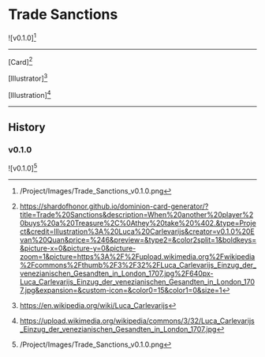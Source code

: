 # Trade Sanctions

![v0.1.0][^v0.1.0]

---

[Card][^Card]

[Illustrator][^Illustrator]

[Illustration][^Illustration]

---

## History

### v0.1.0

![v0.1.0][^v0.1.0]

[^v0.1.0]: /Project/Images/Trade_Sanctions_v0.1.0.png
[^Card]: https://shardofhonor.github.io/dominion-card-generator/?title=Trade%20Sanctions&description=When%20another%20player%20buys%20a%20Treasure%2C%0Athey%20take%20%402.&type=Project&credit=Illustration%3A%20Luca%20Carlevarijs&creator=v0.1.0%20Evan%20Quan&price=%246&preview=&type2=&color2split=1&boldkeys=&picture-x=0&picture-y=0&picture-zoom=1&picture=https%3A%2F%2Fupload.wikimedia.org%2Fwikipedia%2Fcommons%2Fthumb%2F3%2F32%2FLuca_Carlevarijs_Einzug_der_venezianischen_Gesandten_in_London_1707.jpg%2F640px-Luca_Carlevarijs_Einzug_der_venezianischen_Gesandten_in_London_1707.jpg&expansion=&custom-icon=&color0=15&color1=0&size=1
[^Illustrator]: https://en.wikipedia.org/wiki/Luca_Carlevarijs
[^Illustration]: https://upload.wikimedia.org/wikipedia/commons/3/32/Luca_Carlevarijs_Einzug_der_venezianischen_Gesandten_in_London_1707.jpg

